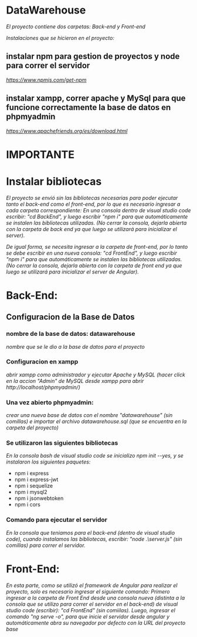 # DataWarehouse

_El proyecto contiene dos carpetas: Back-end y Front-end_

_Instalaciones que se hicieron en el proyecto:_
## instalar npm para gestion de proyectos y node para correr el servidor
_https://www.npmjs.com/get-npm_

## instalar xampp, correr apache y MySql para que funcione correctamente la base de datos en phpmyadmin
_https://www.apachefriends.org/es/download.html_

# IMPORTANTE
# Instalar bibliotecas
_El proyecto se envió sin las bibliotecas necesarias para poder ejecutar tanto el back-end como el front-end, por lo que es necesario ingresar a cada carpeta correspondiente:_
_En una consola dentro de visual studio code escribir: "cd BackEnd", y luego escribir "npm i" para que automáticamente se instalen las bibliotecas utilizadas. (No cerrar la consola, dejarla abierta con la carpeta de back end ya que luego se utilizará para inicializar el server)._

_De igual forma, se necesita ingresar a la carpeta de front-end, por lo tanto se debe escribir en una nueva consola: "cd FrontEnd",  y luego escribir "npm i" para que automáticamente se instalen las bibliotecas utilizadas. (No cerrar la consola, dejarla abierta con la carpeta de front end ya que luego se utilizará para inicializar el server de Angular)._


# Back-End:

## Configuracion de la Base de Datos
### nombre de la base de datos: datawarehouse
_nombre que se le dio a la base de datos para el proyecto_

### Configuracion en xampp
_abrir xampp como administrador y ejecutar Apache y MySQL (hacer click en la accion "Admin" de MySQL desde xampp para abrir http://localhost/phpmyadmin/)_

### Una vez abierto phpmyadmin:
_crear una nueva base de datos con el nombre "datawarehouse" (sin comillas) e importar el archivo datawarehouse.sql (que se encuentra en la carpeta del proyecto)_

### Se utilizaron las siguientes bibliotecas
_En la consola bash de visual studio code se inicializo npm init --yes, y se instalaron los siguientes paquetes:_
* npm i express
* npm i express-jwt
* npm i sequelize
* npm i mysql2
* npm i jsonwebtoken
* npm i cors

### Comando para ejecutar el servidor
_En la consola que teniamos para el back-end (dentro de visual studio code), cuando instalamos las bibliotecas, escribir: "node .\server.js" (sin comillas) para correr el servidor._


# Front-End:
_En esta parte, como se utilizó el framework de Angular para realizar el proyecto, solo es necesario ingresar el siguiente comando:_
_Primero ingresar a la carpeta de Front End desde una consola nueva (distinta a la consola que se utilizo para correr el servidor en el back-end) de visual studio code (escribir): "cd FrontEnd" (sin comiilas)._
_Luego, ingresar el comando "ng serve -o", para que inicie el servidor desde angular y automáticamente abra su navegador por defecto con la URL del proyecto base_
